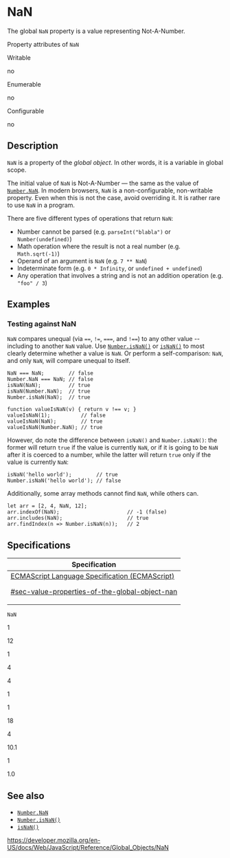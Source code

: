 # NaN

The global `NaN` property is a value representing Not-A-Number.

Property attributes of `NaN`

Writable

no

Enumerable

no

Configurable

no

## Description

`NaN` is a property of the _global object_. In other words, it is a variable in global scope.

The initial value of `NaN` is Not-A-Number — the same as the value of [`Number.NaN`](number/nan). In modern browsers, `NaN` is a non-configurable, non-writable property. Even when this is not the case, avoid overriding it. It is rather rare to use `NaN` in a program.

There are five different types of operations that return `NaN`:

-   Number cannot be parsed (e.g. `parseInt("blabla")` or `Number(undefined)`)
-   Math operation where the result is not a real number (e.g. `Math.sqrt(-1)`)
-   Operand of an argument is `NaN` (e.g. `7 ** NaN`)
-   Indeterminate form (e.g. `0 * Infinity`, or `undefined + undefined`)
-   Any operation that involves a string and is not an addition operation (e.g. `"foo" / 3`)

## Examples

### Testing against NaN

`NaN` compares unequal (via `==`, `!=`, `===`, and `!==`) to any other value -- including to another `NaN` value. Use [`Number.isNaN()`](number/isnan) or [`isNaN()`](isnan) to most clearly determine whether a value is `NaN`. Or perform a self-comparison: `NaN`, and only `NaN`, will compare unequal to itself.

    NaN === NaN;        // false
    Number.NaN === NaN; // false
    isNaN(NaN);         // true
    isNaN(Number.NaN);  // true
    Number.isNaN(NaN);  // true

    function valueIsNaN(v) { return v !== v; }
    valueIsNaN(1);          // false
    valueIsNaN(NaN);        // true
    valueIsNaN(Number.NaN); // true

However, do note the difference between `isNaN()` and `Number.isNaN()`: the former will return `true` if the value is currently `NaN`, or if it is going to be `NaN` after it is coerced to a number, while the latter will return `true` only if the value is currently `NaN`:

    isNaN('hello world');        // true
    Number.isNaN('hello world'); // false

Additionally, some array methods cannot find `NaN`, while others can.

    let arr = [2, 4, NaN, 12];
    arr.indexOf(NaN);                      // -1 (false)
    arr.includes(NaN);                     // true
    arr.findIndex(n => Number.isNaN(n));   // 2

## Specifications

<table>
<thead>
<tr class="header">
<th>Specification</th>
</tr>
</thead>
<tbody>
<tr class="odd">
<td>
<a href="https://tc39.es/ecma262/#sec-value-properties-of-the-global-object-nan">ECMAScript Language Specification (ECMAScript)
<br/>

<span class="small">#sec-value-properties-of-the-global-object-nan</span>
</a>
</td>
</tr>
</tbody>
</table>

`NaN`

1

12

1

4

4

1

1

18

4

10.1

1

1.0

## See also

-   [`Number.NaN`](number/nan)
-   [`Number.isNaN()`](number/isnan)
-   [`isNaN()`](isnan)

<a href="https://developer.mozilla.org/en-US/docs/Web/JavaScript/Reference/Global_Objects/NaN" class="_attribution-link">https://developer.mozilla.org/en-US/docs/Web/JavaScript/Reference/Global_Objects/NaN</a>
